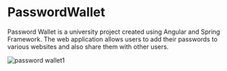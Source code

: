 # PasswordWallet

Password Wallet is a university project created using Angular and Spring Framework. The web application allows users to add their passwords to various websites and also share them with other users.

![password wallet1](https://user-images.githubusercontent.com/50874342/236157955-53a649f1-243a-463f-94f9-244bf0834342.PNG)
